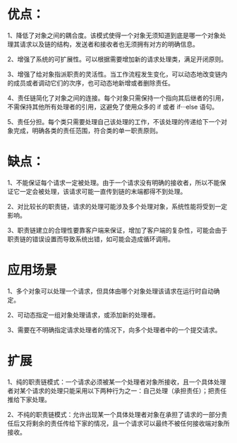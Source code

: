 # 优点：
1、降低了对象之间的耦合度。该模式使得一个对象无须知道到底是哪一个对象处理其请求以及链的结构，发送者和接收者也无须拥有对方的明确信息。<p>
2、增强了系统的可扩展性。可以根据需要增加新的请求处理类，满足开闭原则。<p>
3、增强了给对象指派职责的灵活性。当工作流程发生变化，可以动态地改变链内的成员或者调动它们的次序，也可动态地新增或者删除责任。<p>
4、责任链简化了对象之间的连接。每个对象只需保持一个指向其后继者的引用，不需保持其他所有处理者的引用，这避免了使用众多的 if 或者 if···else 语句。<p>
5、责任分担。每个类只需要处理自己该处理的工作，不该处理的传递给下一个对象完成，明确各类的责任范围，符合类的单一职责原则。<p>

# 缺点：
1、不能保证每个请求一定被处理。由于一个请求没有明确的接收者，所以不能保证它一定会被处理，该请求可能一直传到链的末端都得不到处理。<p>
2、对比较长的职责链，请求的处理可能涉及多个处理对象，系统性能将受到一定影响。<p>
3、职责链建立的合理性要靠客户端来保证，增加了客户端的复杂性，可能会由于职责链的错误设置而导致系统出错，如可能会造成循环调用。<p>

# 应用场景
1、多个对象可以处理一个请求，但具体由哪个对象处理该请求在运行时自动确定。<p>
2、可动态指定一组对象处理请求，或添加新的处理者。<p>
3、需要在不明确指定请求处理者的情况下，向多个处理者中的一个提交请求。<p>

# 扩展
1、纯的职责链模式：一个请求必须被某一个处理者对象所接收，且一个具体处理者对某个请求的处理只能采用以下两种行为之一：自己处理（承担责任）；把责任推给下家处理。<p>
2、不纯的职责链模式：允许出现某一个具体处理者对象在承担了请求的一部分责任后又将剩余的责任传给下家的情况，且一个请求可以最终不被任何接收端对象所接收。<p>
